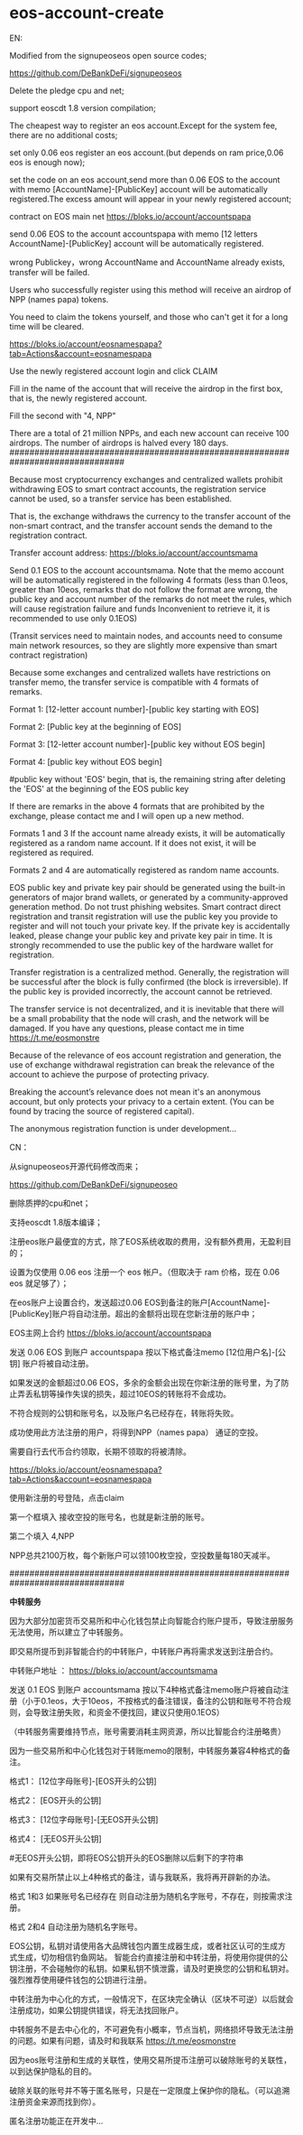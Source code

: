 # eos-account-create

EN:

Modified from the signupeoseos open source codes;

https://github.com/DeBankDeFi/signupeoseos

Delete the pledge cpu and net;

support eoscdt 1.8 version compilation;

The cheapest way to register an eos account.Except for the system fee, there are no additional costs;

set only 0.06 eos register an eos account.(but depends on ram price,0.06 eos is enough now);

set the code on an eos account,send more than 0.06 EOS to the account with memo [AccountName]-[PublicKey] account will be automatically registered.The excess amount will appear in your newly registered account;

contract on EOS main net https://bloks.io/account/accountspapa

send  0.06 EOS to the account accountspapa with memo [12 letters AccountName]-[PublicKey] account will be automatically registered.

wrong Publickey，wrong AccountName and AccountName already exists, transfer will be failed.

Users who successfully register using this method will receive an airdrop of NPP (names papa) tokens.

You need to claim the tokens yourself, and those who can't get it for a long time will be cleared.

https://bloks.io/account/eosnamespapa?tab=Actions&account=eosnamespapa

Use the newly registered account login and click CLAIM

Fill in the name of the account that will receive the airdrop in the first box, that is, the newly registered account.

Fill the second with  "4, NPP"

There are a total of 21 million NPPs, and each new account can receive 100 airdrops. The number of airdrops is halved every 180 days.
###############################################################################

Because most cryptocurrency exchanges and centralized wallets prohibit withdrawing EOS to smart contract accounts, the registration service cannot be used, so a transfer service has been established.

That is, the exchange withdraws the currency to the transfer account of the non-smart contract, and the transfer account sends the demand to the registration contract.

Transfer account address: https://bloks.io/account/accountsmama

Send 0.1 EOS to the account accountsmama. Note that the memo account will be automatically registered in the following 4 formats (less than 0.1eos, greater than 10eos, remarks that do not follow the format are wrong, the public key and account number of the remarks do not meet the rules, which will cause registration failure and funds Inconvenient to retrieve it, it is recommended to use only 0.1EOS)

(Transit services need to maintain nodes, and accounts need to consume main network resources, so they are slightly more expensive than smart contract registration)

Because some exchanges and centralized wallets have restrictions on transfer memo, the transfer service is compatible with 4 formats of remarks.

Format 1: [12-letter account number]-[public key starting with EOS]

Format 2: [Public key at the beginning of EOS]

Format 3: [12-letter account number]-[public key without EOS begin]

Format 4: [public key without EOS begin]

#public key without 'EOS' begin, that is, the remaining string after deleting the 'EOS' at the beginning of the EOS public key

If there are remarks in the above 4 formats that are prohibited by the exchange, please contact me and I will open up a new method.

Formats 1 and 3 If the account name already exists, it will be automatically registered as a random name account. If it does not exist, it will be registered as required.

Formats 2 and 4 are automatically registered as random name accounts.

EOS public key and private key pair should be generated using the built-in generators of major brand wallets, or generated by a community-approved generation method. Do not trust phishing websites. Smart contract direct registration and transit registration will use the public key you provide to register and will not touch your private key. If the private key is accidentally leaked, please change your public key and private key pair in time. It is strongly recommended to use the public key of the hardware wallet for registration.

Transfer registration is a centralized method. Generally, the registration will be successful after the block is fully confirmed (the block is irreversible). If the public key is provided incorrectly, the account cannot be retrieved.

The transfer service is not decentralized, and it is inevitable that there will be a small probability that the node will crash, and the network will be damaged. If you have any questions, please contact me in time https://t.me/eosmonstre

Because of the relevance of eos account registration and generation, the use of exchange withdrawal registration can break the relevance of the account to achieve the purpose of protecting privacy.

Breaking the account’s relevance does not mean it's an anonymous account, but only protects your privacy to a certain extent. (You can be found by tracing the source of registered capital).

The anonymous registration function is under development...


CN：

从signupeoseos开源代码修改而来；

https://github.com/DeBankDeFi/signupeoseo

删除质押的cpu和net；

支持eoscdt 1.8版本编译；

注册eos账户最便宜的方式，除了EOS系统收取的费用，没有额外费用，无盈利目的；

设置为仅使用 0.06 eos 注册一个 eos 帐户。（但取决于 ram 价格，现在 0.06 eos 就足够了）；

在eos账户上设置合约，发送超过0.06 EOS到备注的账户[AccountName]-[PublicKey]账户将自动注册。超出的金额将出现在您新注册的账户中；

EOS主网上合约 https://bloks.io/account/accountspapa

发送 0.06 EOS 到账户 accountspapa 按以下格式备注memo [12位用户名]-[公钥] 账户将被自动注册。

如果发送的金额超过0.06 EOS，多余的金额会出现在你新注册的账号里，为了防止弄丢私钥等操作失误的损失，超过10EOS的转账将不会成功。

不符合规则的公钥和账号名，以及账户名已经存在，转账将失败。

成功使用此方法注册的用户，将得到NPP（names papa） 通证的空投。

需要自行去代币合约领取，长期不领取的将被清除。

https://bloks.io/account/eosnamespapa?tab=Actions&account=eosnamespapa

使用新注册的号登陆，点击claim

第一个框填入  接收空投的账号名，也就是新注册的账号。

第二个填入    4,NPP

NPP总共2100万枚，每个新账户可以领100枚空投，空投数量每180天减半。

###############################################################################

******中转服务******

因为大部分加密货币交易所和中心化钱包禁止向智能合约账户提币，导致注册服务无法使用，所以建立了中转服务。

即交易所提币到非智能合约的中转账户，中转账户再将需求发送到注册合约。

中转账户地址 ： https://bloks.io/account/accountsmama

发送 0.1 EOS 到账户 accountsmama 按以下4种格式备注memo账户将被自动注册（小于0.1eos，大于10eos，不按格式的备注错误，备注的公钥和账号不符合规则，会导致注册失败，和资金不便找回，建议只使用0.1EOS）

（中转服务需要维持节点，账号需要消耗主网资源，所以比智能合约注册略贵）

因为一些交易所和中心化钱包对于转账memo的限制，中转服务兼容4种格式的备注。

格式1： [12位字母账号]-[EOS开头的公钥] 

格式2： [EOS开头的公钥]

格式3： [12位字母账号]-[无EOS开头公钥]           

格式4： [无EOS开头公钥]                      

#无EOS开头公钥，即将EOS公钥开头的EOS删除以后剩下的字符串

如果有交易所禁止以上4种格式的备注，请与我联系，我将再开辟新的办法。

格式 1和3  如果账号名已经存在 则自动注册为随机名字账号，不存在，则按需求注册。

格式 2和4  自动注册为随机名字账号。

EOS公钥，私钥对请使用各大品牌钱包内置生成器生成，或者社区认可的生成方式生成，切勿相信钓鱼网站。 智能合约直接注册和中转注册，将使用你提供的公钥注册，不会碰触你的私钥。如果私钥不慎泄露，请及时更换您的公钥和私钥对。强烈推荐使用硬件钱包的公钥进行注册。

中转注册为中心化的方式，一般情况下，在区块完全确认（区块不可逆）以后就会注册成功，如果公钥提供错误，将无法找回账户。

中转服务不是去中心化的，不可避免有小概率，节点当机，网络损坏导致无法注册的问题。如果有问题，请及时和我联系 https://t.me/eosmonstre

因为eos账号注册和生成的关联性，使用交易所提币注册可以破除账号的关联性，以到达保护隐私的目的。

破除关联的账号并不等于匿名账号，只是在一定限度上保护你的隐私。（可以追溯注册资金来源而找到你）。

匿名注册功能正在开发中...

